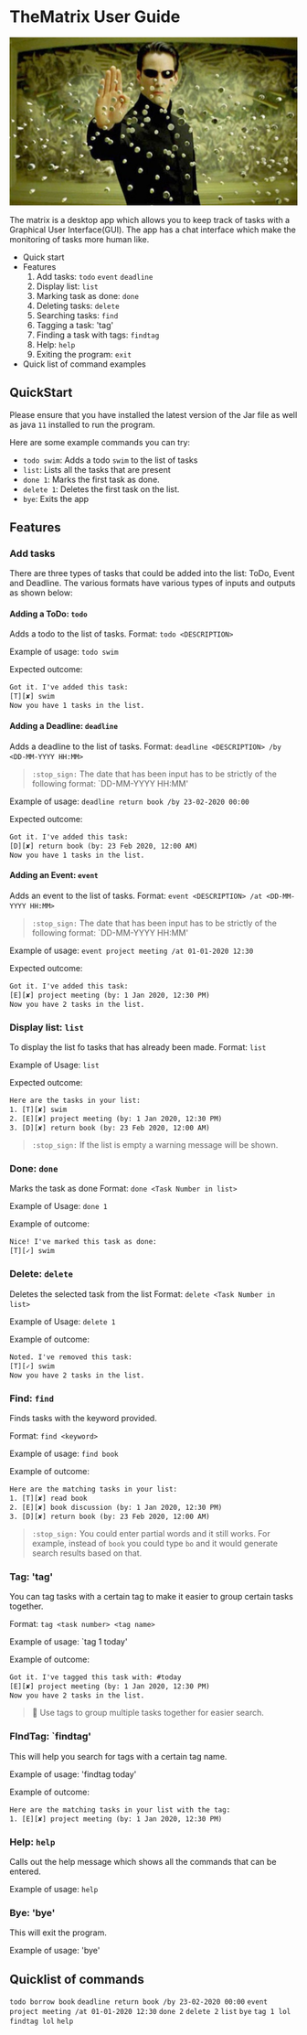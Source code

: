 # TheMatrix User Guide
![alt text](matrix.png)

The matrix is a desktop app which allows you to keep track of tasks with a Graphical User Interface(GUI). The app has a chat interface which make the monitoring of tasks more human like. 
- Quick start
- Features
	1. Add tasks: `todo` `event` `deadline` 
	2. Display list: `list`
	3. Marking task as done: `done`
	4. Deleting tasks: `delete`
	5. Searching tasks: `find`
	6. Tagging a task: 'tag'
	7. Finding a task with tags: `findtag`
	8. Help: `help`
	9. Exiting the program: `exit`
- Quick list of command examples

## QuickStart
Please ensure that you have installed the latest version of the Jar file as well as java `11` installed to run the program.

Here are some example commands you can try:

- `todo swim`: Adds a todo `swim` to the list of tasks
- `list`: Lists all the tasks that are present
- `done 1`: Marks the first task as done.
- `delete 1`: Deletes the first task on the list.
- `bye`: Exits the app

## Features 


### Add tasks <div id ="addtask"></div>
There are three types of tasks that could be added into the list: ToDo, Event and Deadline. The various formats have various types of inputs and outputs as shown below:

#### Adding a ToDo: `todo`

Adds a todo to the list of tasks.
Format: `todo <DESCRIPTION>`

Example of usage: 
`todo swim`

Expected outcome:
```
Got it. I've added this task:
[T][✘] swim
Now you have 1 tasks in the list.
 ```
 
#### Adding a Deadline: `deadline`

Adds a deadline to the list of tasks.
Format: `deadline <DESCRIPTION> /by <DD-MM-YYYY HH:MM>`
> `:stop_sign:` The date that has been input has to be strictly of the following format: `DD-MM-YYYY HH:MM'

Example of usage: 
`deadline return book /by 23-02-2020 00:00`

Expected outcome:
```
Got it. I've added this task:
[D][✘] return book (by: 23 Feb 2020, 12:00 AM)
Now you have 1 tasks in the list.
 ```
 
#### Adding an Event: `event`

Adds an event to the list of tasks.
Format: `event <DESCRIPTION> /at <DD-MM-YYYY HH:MM>`
> `:stop_sign:` The date that has been input has to be strictly of the following format: `DD-MM-YYYY HH:MM'

Example of usage: 
`event project meeting /at 01-01-2020 12:30`

Expected outcome:
```
Got it. I've added this task:
[E][✘] project meeting (by: 1 Jan 2020, 12:30 PM)
Now you have 2 tasks in the list.
```
 
### Display list: `list`
To display the list fo tasks that has already been made.
Format: `list`
 
Example of Usage:
 `list`
 
 Expected outcome:
```
Here are the tasks in your list:
1. [T][✘] swim
2. [E][✘] project meeting (by: 1 Jan 2020, 12:30 PM)
3. [D][✘] return book (by: 23 Feb 2020, 12:00 AM)
 ```
 
 > `:stop_sign:` If the list is empty a warning message will be shown.
 
### Done: `done`
Marks the task as done 
Format: `done <Task Number in list>`
 
Example of Usage:
 `done 1`
 
 Example of outcome:
```
Nice! I've marked this task as done:
[T][✓] swim
```

### Delete: `delete`
Deletes the selected task from the list 
Format: `delete <Task Number in list>`
  
Example of Usage:
`delete 1`
 
Example of outcome:
```
Noted. I've removed this task:
[T][✓] swim
Now you have 2 tasks in the list.
```
 
### Find: `find`
Finds tasks with the keyword provided.
 
 Format: `find <keyword>`
 
Example of usage:
`find book`
 
Example of outcome:
```
Here are the matching tasks in your list:
1. [T][✘] read book
2. [E][✘] book discussion (by: 1 Jan 2020, 12:30 PM)
3. [D][✘] return book (by: 23 Feb 2020, 12:00 AM)
```
 > `:stop_sign:` You could enter partial words and it still works. For example, instead of `book` you could type `bo` and it would generate search results based on that.
 
### Tag: 'tag'
You can tag tasks with a certain tag to make it easier to group certain tasks together.

Format: `tag <task number> <tag name>`

Example of usage:
`tag 1 today'

Example of outcome:
```
Got it. I've tagged this task with: #today
[E][✘] project meeting (by: 1 Jan 2020, 12:30 PM)
Now you have 2 tasks in the list.
```
 > :stop_sign: Use tags to group multiple tasks together for easier search.
 
### FIndTag: `findtag'
This will help you search for tags with a certain tag name.

Example of usage: 'findtag today'

Example of outcome:
```
Here are the matching tasks in your list with the tag:
1. [E][✘] project meeting (by: 1 Jan 2020, 12:30 PM)
```

### Help: `help`
Calls out the help message which shows all the commands that can be entered.

Example of usage: `help`

### Bye: 'bye'
This will exit the program.

Example of usage: 'bye'

## Quicklist of commands
`todo borrow book` `deadline return book /by 23-02-2020 00:00` `event project meeting /at 01-01-2020 12:30` `done 2` `delete 2` `list` `bye` `tag 1 lol` `findtag lol` `help`





 
 
 

 
 





